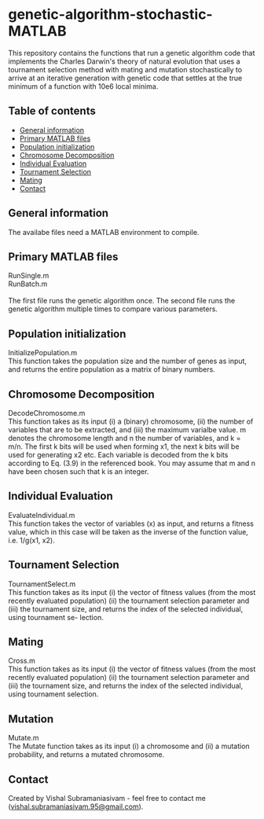 # genetic-algorithm-stochastic-MATLAB
This repository contains the functions that run a genetic algorithm code that implements the Charles Darwin's theory of natural evolution that uses a tournament selection method with mating and mutation stochastically to arrive at an iterative generation with genetic code that settles at the true minimum of a function with 10e6 local minima. 

## Table of contents
* [General information](#General-information)
* [Primary MATLAB files](#Main-MATLAB-file)
* [Population initialization](#Population-initialization)
* [Chromosome Decomposition](#Chromosome-Decomposition)
* [Individual Evaluation](#Individual-Evaluation)  
* [Tournament Selection](#Tournament-Selection) 
* [Mating](#Mating)  
* [Contact](#Contact)

## General information
The availabe files need a MATLAB environment to compile.

## Primary MATLAB files
RunSingle.m<br />
RunBatch.m<br /><br />
The first file runs the genetic algorithm once. The second file runs the genetic algorithm multiple times to compare various parameters.

## Population initialization
InitializePopulation.m<br />
This function takes the population size and the number of genes as input, and returns the entire population as a matrix of binary numbers.

## Chromosome Decomposition
DecodeChromosome.m<br />
This function takes as its input (i) a (binary) chromosome, (ii) the number of variables that are to be extracted, and (iii) the maximum varialbe value. m denotes the chromosome length and n the number of variables, and k = m/n. The first k bits will be used when forming x1, the next k bits will be used for generating x2 etc. Each variable is decoded from the k bits according to Eq. (3.9) in the referenced book. You may assume that m and n have been chosen such that k is an integer.

## Individual Evaluation
EvaluateIndividual.m<br />
This function takes the vector of variables (x) as input, and returns a fitness value, which in this case will be taken as the inverse of the function value, i.e. 1/g(x1, x2). 

## Tournament Selection
TournamentSelect.m<br />
This function takes as its input (i) the vector of fitness values (from
the most recently evaluated population) (ii) the tournament selection parameter and (iii) the
tournament size, and returns the index of the selected individual, using tournament se-
lection. 

## Mating
Cross.m<br />
This function takes as its input (i) the vector of fitness values (from the most recently evaluated population) (ii) the tournament selection parameter and (iii) the tournament size, and returns the index of the selected individual, using tournament selection.

## Mutation
Mutate.m<br />
The Mutate function takes as its input (i) a chromosome and (ii) a mutation probability, and returns a mutated chromosome.

## Contact
Created by Vishal Subramaniasivam - feel free to contact me (vishal.subramaniasivam.95@gmail.com).
